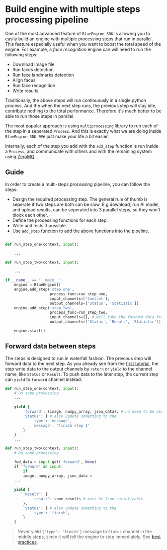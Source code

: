 # Build engine with multiple steps processing pipeline

One of the most advanced feature of `BlueEngine SDK` is allowing you to easily build an engine with multiple processing steps that run in parallel. This feature especially useful when you want to boost the total speed of the engine. For example, a *face recognition* engine can will need to run the following steps:

- Download image file
- Run faces detection
- Run face landmarks detection
- Align faces
- Run face recognition
- Write results

Traditionally, the above steps will run continuously in a single python process. And the when the next step runs, the previous step will stay idle, contribute nothing to the total performance. Therefore it's much better to be able to run those steps in parallel.

The most popular approach is using `multiprocessing` library to run each of the step in a seperated `Process`. And this is exactly what we are doing inside `BlueEngine SDK`. We just make your life a bit easier.

Internally, each of the step you add with the `add_step` function is run inside a `Process`, and communicate with others and with the remaining system using [ZeroMQ](https://zeromq.org/).

## Guide

In order to create a multi-steps processing pipeline, you can follow the steps:

- Design the required processing step. The general rule of thumb is seperate if two steps are both can be slow. E.g download, run AI model, and upload results, can be seperated into 3 parallel steps, so they won't block each other.
- Define the processing functions for each step.
- Write unit tests if possible.
- Use `add_step` function to add the above functions into the pipeline.

```python

def run_step_one(context, input):

    ...

def run_step_two(context, input):

    ...

if __name__ == '__main__':
    engine = BlueEngine()
    engine.add_step('step one',
                    process_func=run_step_one,
                    input_channels=['Control'],
                    output_channels=['Status', 'Statistic'])
    engine.add_step('step two',
                    process_func=run_step_two,
                    input_channels=[], # will take the forward data from previous step
                    output_channels=['Status', 'Result', 'Statistic'])

    engine.start()
```

## Forward data between steps

The steps is designed to run in waterfall fashion. The previous step will forward data to the next step. As you already see from the [first tutorial](get_started.md), the step write data to the output channels by `return` or `yield` to the channel name, like `Status` or `Result`. To push data to the later step, the current step can `yield` to `forward` channel instead.

```python
def run_step_one(context, input):
    # Do some processing
    ...
    
    yield {
        'forward': (image, numpy_array, json_data), # no need to be Json serializable
        'Status': { # also update something to the
            'type': 'message',
            'message': 'finish step 1'
        }
    }
    ...

def run_step_two(context, input):
    # Do some processing

    fwd_data = input.get('forward', None)
    if 'forward' in input:
        if 
        image, numpy_array, json_data = 
    ...
    
    yield {
        'Result': {
            'result': some_results # must be Json serializable
        }, 
        'Status': { # also update something to the
            'type': 'finish',
        }
    }
```

> Never yield `{'type': 'finish'}` message to `Status` channel in the middle steps, since it will tell the engine to stop immediately. See [best practices](best_practices.md).
